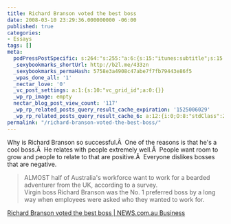 ```yaml
---
title: Richard Branson voted the best boss
date: 2008-03-10 23:29:36.000000000 -06:00
published: true
categories:
- Essays
tags: []
meta:
  podPressPostSpecific: s:264:"s:255:"a:6:{s:15:"itunes:subtitle";s:15:"##PostExcerpt##";s:14:"itunes:summary";s:15:"##PostExcerpt##";s:15:"itunes:keywords";s:17:"##WordPressCats##";s:13:"itunes:author";s:10:"##Global##";s:15:"itunes:explicit";s:7:"Default";s:12:"itunes:block";s:7:"Default";}";";
  _sexybookmarks_shortUrl: http://b2l.me/433zn
  _sexybookmarks_permaHash: 5758e3a4908c47abe7f7fb79443e86f5
  _wpas_done_all: '1'
  _nectar_love: '0'
  _vc_post_settings: a:1:{s:10:"vc_grid_id";a:0:{}}
  _wp_rp_image: empty
  nectar_blog_post_view_count: '117'
  _wp_rp_related_posts_query_result_cache_expiration: '1525006029'
  _wp_rp_related_posts_query_result_cache_6: a:12:{i:0;O:8:"stdClass":2:{s:7:"post_id";s:3:"190";s:5:"score";s:17:"26.56111038160285";}i:1;O:8:"stdClass":2:{s:7:"post_id";s:3:"284";s:5:"score";s:18:"22.152645752668676";}i:2;O:8:"stdClass":2:{s:7:"post_id";s:3:"356";s:5:"score";s:18:"21.349565777380555";}i:3;O:8:"stdClass":2:{s:7:"post_id";s:4:"1801";s:5:"score";s:18:"21.148420706782975";}i:4;O:8:"stdClass":2:{s:7:"post_id";s:3:"736";s:5:"score";s:18:"20.061469123812863";}i:5;O:8:"stdClass":2:{s:7:"post_id";s:4:"1420";s:5:"score";s:18:"18.702389417870286";}i:6;O:8:"stdClass":2:{s:7:"post_id";s:4:"1882";s:5:"score";s:17:"17.57542647922641";}i:7;O:8:"stdClass":2:{s:7:"post_id";s:3:"380";s:5:"score";s:18:"17.516291377127395";}i:8;O:8:"stdClass":2:{s:7:"post_id";s:3:"241";s:5:"score";s:18:"17.516291377127395";}i:9;O:8:"stdClass":2:{s:7:"post_id";s:3:"742";s:5:"score";s:18:"16.632625872549763";}i:10;O:8:"stdClass":2:{s:7:"post_id";s:3:"392";s:5:"score";s:18:"16.632625872549763";}i:11;O:8:"stdClass":2:{s:7:"post_id";s:3:"377";s:5:"score";s:18:"16.632625872549763";}}
permalink: "/richard-branson-voted-the-best-boss/"
---
```

Why is Richard Branson so successful.Â  One of the reasons is that he's a cool boss.Â  He relates with people extremely well.Â  People want room to grow and people to relate to that are positive.Â  Everyone dislikes bosses that are negative.
> ALMOST half of Australia's workforce want to work for a bearded adventurer from the UK, according to a survey.<br />
Virgin boss Richard Branson was the No. 1 preferred boss by a long way when employees were asked who they wanted to work for.</blockquote>
<p><a href="http://www.news.com.au/business/story/0,23636,23354806-462,00.html" rel="nofollow">Richard Branson voted the best boss | NEWS.com.au Business</a></p>
